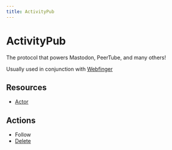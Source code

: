 ```yaml
---
title: ActivityPub
---
```


# ActivityPub

The protocol that powers Mastodon, PeerTube, and many others!

Usually used in conjunction with [Webfinger](/webfinger)

## Resources

- [Actor](actor)

## Actions

- Follow
- [Delete](delete)